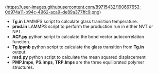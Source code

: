 
(https://user-images.githubusercontent.com/89715432/190667653-0d974a11-b94c-4962-aca9-de89a377ffc9.png)


* **Tg.in** LAMMPS script to calculate glass transition temperature.
* **prod.in** LAMMPS script to perform the production run in either NVT or NPT.
* **ACF.py** python script to calculate the bond vector autocorrelation function.
* **Tg.ipynb** python script to calculate the glass transition from **Tg.in** output.
* **msd.py** python script to calculate the mean squared displacement
* **PMP.lmps**, **PS.lmps**, **TRP.lmps** are the three equilibrated polymer structures.
